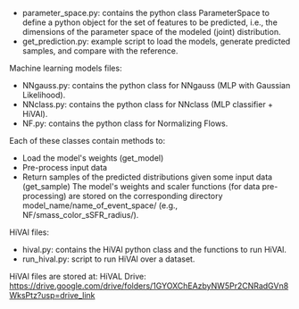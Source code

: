 - parameter_space.py: contains the python class ParameterSpace to define a python object for the
  set of features to be predicted, i.e., the dimensions of the parameter space of the modeled (joint)
  distribution.
- get_prediction.py: example script to load the models, generate predicted samples, and compare with
  the reference.

Machine learning models files:
- NNgauss.py: contains the python class for NNgauss (MLP with Gaussian Likelihood).
- NNclass.py: contains the python class for NNclass (MLP classifier + HiVAl).
- NF.py: contains the python class for Normalizing Flows.

Each of these classes contain methods to:
- Load the model's weights (get_model)
- Pre-process input data
- Return samples of the predicted distributions given some input data (get_sample)
The model's weights and scaler functions (for data pre-processing) are stored on the corresponding
directory model_name/name_of_event_space/ (e.g., NF/smass_color_sSFR_radius/).

HiVAl files:
- hival.py: contains the HiVAl python class and the functions to run HiVAl.
- run_hival.py: script to run HiVAl over a dataset.

HiVAl files are stored at:
HiVAL Drive: https://drive.google.com/drive/folders/1GYOXChEAzbyNW5Pr2CNRadGVn8WksPtz?usp=drive_link 
